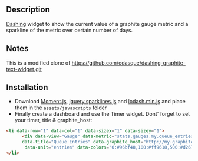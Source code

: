 ## Description

[Dashing](http://shopify.github.io/dashing/) widget to show the current value of a
graphite gauge metric and a sparkline of the metric over certain number of days.

## Notes

This is a modified clone of https://github.com/edasque/dashing-graphite-text-widget.git

## Installation

- Download [Moment.js](http://momentjs.com/downloads/moment.min.js), [jquery.sparklines.js](http://omnipotent.net/jquery.sparkline/#s-about) and [lodash.min.js](https://raw.githubusercontent.com/lodash/lodash/2.4.1/dist/lodash.min.js) and place them in the `assets/javascripts` folder
- Finally create a dashboard and use the Timer widget. Dont' forget to set your timer, title & graphite_host:

```html
<li data-row="1" data-col="1" data-sizex="1" data-sizey="1">
      <div data-view="Gauge" data-metric="stats.gauges.my.queue_entries.total"
      data-title="Queue Entries" data-graphite_host="http://my.graphite.host"
       data-unit="entries" data-colors="0:#96bf48,100:#ff9618,500:#d26771"></div>
</li>
```

